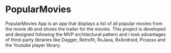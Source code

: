 # PopularMovies
PopularMovies App is an app that displays a list of all popular movies from the movie db and shows the trailer for the movies.
This project is developed and designed following the MVP architectural pattern and i took advantages of third-party libraries like Dagger, Retrofit, RxJava, RxAndroid, Picasso and the Youtube player library.
